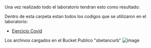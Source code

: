 Una vez realizado todo el laboratorio tendran esto como resultado:

Dentro de esta carpeta estan todos los codigos que se utilizaron en el laboratorio:
* [Ejercicio Covid](lab3-3-pyspark/EjercicioCovid.ipynb)

Los archivos cargados en el Bucket Publico "sbetancurb"
![image](https://github.com/user-attachments/assets/09faf067-9dfc-409a-9209-59bd0cf73870)
